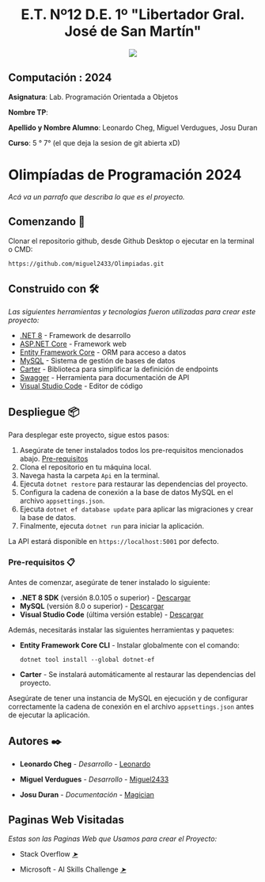 <h1 align="center"> E.T. Nº12 D.E. 1º "Libertador Gral. José de San Martín" </h1>
<p align="center">
  <img src="https://et12.edu.ar/imgs/et12.gif">
</p>

## Computación : 2024

**Asignatura**: Lab. Programación Orientada a Objetos

**Nombre TP**: 

**Apellido y Nombre Alumno**: Leonardo Cheg, Miguel Verdugues, Josu Duran

**Curso**: 5 ° 7° (el que deja la sesion de git abierta xD)

# Olimpíadas de Programación 2024

_Acá va un parrafo que describa lo que es el proyecto._

## Comenzando 🚀

Clonar el repositorio github, desde Github Desktop o ejecutar en la terminal o CMD:

```
https://github.com/miguel2433/Olimpiadas.git
```


## Construido con 🛠️

_Las siguientes herramientas y tecnologías fueron utilizadas para crear este proyecto:_

* [.NET 8](https://dotnet.microsoft.com/es-es/download/dotnet/8.0) - Framework de desarrollo
* [ASP.NET Core](https://docs.microsoft.com/es-es/aspnet/core/) - Framework web
* [Entity Framework Core](https://docs.microsoft.com/es-es/ef/core/) - ORM para acceso a datos
* [MySQL](https://www.mysql.com/) - Sistema de gestión de bases de datos
* [Carter](https://github.com/CarterCommunity/Carter) - Biblioteca para simplificar la definición de endpoints
* [Swagger](https://swagger.io/) - Herramienta para documentación de API
* [Visual Studio Code](https://code.visualstudio.com/) - Editor de código

## Despliegue 📦

Para desplegar este proyecto, sigue estos pasos:

1. Asegúrate de tener instalados todos los pre-requisitos mencionados abajo. [Pre-requisitos](#pre-requisitos)
2. Clona el repositorio en tu máquina local.
3. Navega hasta la carpeta `Api` en la terminal.
4. Ejecuta `dotnet restore` para restaurar las dependencias del proyecto.
5. Configura la cadena de conexión a la base de datos MySQL en el archivo `appsettings.json`.
6. Ejecuta `dotnet ef database update` para aplicar las migraciones y crear la base de datos.
7. Finalmente, ejecuta `dotnet run` para iniciar la aplicación.

La API estará disponible en `https://localhost:5001` por defecto.

### Pre-requisitos 📋

Antes de comenzar, asegúrate de tener instalado lo siguiente:

- **.NET 8 SDK** (versión 8.0.105 o superior) - [Descargar](https://dotnet.microsoft.com/es-es/download/dotnet/8.0)
- **MySQL** (versión 8.0 o superior) - [Descargar](https://dev.mysql.com/downloads/installer/)
- **Visual Studio Code** (última versión estable) - [Descargar](https://code.visualstudio.com/#alt-downloads)

Además, necesitarás instalar las siguientes herramientas y paquetes:

- **Entity Framework Core CLI** - Instalar globalmente con el comando:
  ```
  dotnet tool install --global dotnet-ef
  ```
- **Carter** - Se instalará automáticamente al restaurar las dependencias del proyecto.

Asegúrate de tener una instancia de MySQL en ejecución y de configurar correctamente la cadena de conexión en el archivo `appsettings.json` antes de ejecutar la aplicación.


## Autores ✒️


* **Leonardo Cheg** - *Desarrollo* - [Leonardo](https://github.com/ChengLeonardo)

* **Miguel Verdugues** - *Desarrollo* - [Miguel2433](https://github.com/miguel2433)

* **Josu Duran** - *Documentación* - [Magician](https://github.com/JosuGuzman)


## Paginas Web Visitadas
*Estas son las Paginas Web que Usamos para crear el Proyecto:*

- Stack Overflow *[➤](https://stackoverflow.com/questions/19663093/apply-gitignore-on-an-existing-repository-already-tracking-large-number-of-file)*

- Microsoft - AI Skills Challenge *[➤](https://learn.microsoft.com/en-us/aspnet/core/tutorials/getting-started-with-swashbuckle?view=aspnetcore-8.0&tabs=visual-studio)*

